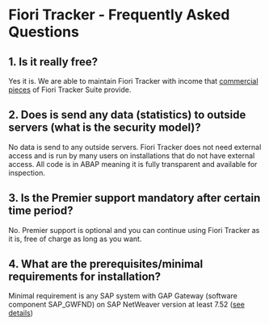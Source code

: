 # Fiori Tracker - Frequently Asked Questions

## 1. Is it really free?

Yes it is. We are able to maintain Fiori Tracker with income that [commercial pieces](https://help.fioritracker.app/2020FPS01) of Fiori Tracker Suite provide.

## 2. Does is send any data (statistics) to outside servers (what is the security model)?

No data is send to any outside servers. Fiori Tracker does not need external access and is run by many users on installations that do not have external access.  All code is in ABAP meaning it is fully transparent and available for inspection.

## 3. Is the Premier support mandatory after certain time period?

No. Premier support is optional and you can continue using Fiori Tracker as it is, free of charge as long as you want.

## 4. What are the prerequisites/minimal requirements for installation?

Minimal requirement is any SAP system with GAP Gateway (software component SAP_GWFND) on SAP NetWeaver version at least 7.52 ([see details](inst/min.md))


